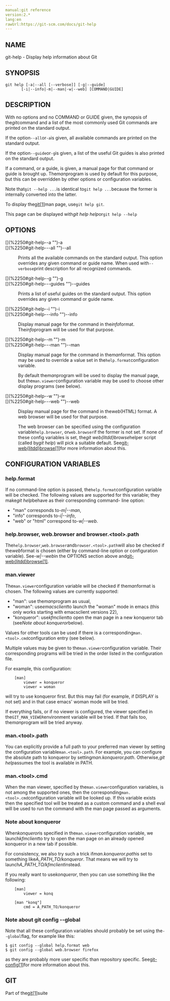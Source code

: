 ```yaml
---
manual:git reference
version:2.*
lang:en
rawUrl:https://git-scm.com/docs/git-help
---
```



## [](%2250#_name "")NAME<a name="_name"></a>


git-help - Display help information about Git





## [](%2250#_synopsis "")SYNOPSIS<a name="_synopsis"></a>

```
git help [-a|--all [--verbose]] [-g|--guide]
	   [-i|--info|-m|--man|-w|--web] [COMMAND|GUIDE]
```




## [](%2250#_description "")DESCRIPTION<a name="_description"></a>


With no options and no COMMAND or GUIDE given, the synopsis of the<em>git</em>command and a list of the most commonly used Git commands are printed on the standard output.




If the option`--all`or`-a`is given, all available commands are printed on the standard output.




If the option`--guide`or`-g`is given, a list of the useful Git guides is also printed on the standard output.




If a command, or a guide, is given, a manual page for that command or guide is brought up. The<em>man</em>program is used by default for this purpose, but this can be overridden by other options or configuration variables.




Note that`git --help ...`is identical to`git help ...`because the former is internally converted into the latter.




To display the[git[1]](%2248  "")man page, use`git help git`.




This page can be displayed with<em>git help help</em>or`git help --help`





## [](%2250#_options "")OPTIONS<a name="_options"></a>
<dl><dt id='git-help--a'>[](%2250#git-help--a "")-a</dt><dt id='git-help---all'>[](%2250#git-help---all "")--all</dt><dd>

Prints all the available commands on the standard output. This option overrides any given command or guide name. When used with`--verbose`print description for all recognized commands.

</dd><dt id='git-help--g'>[](%2250#git-help--g "")-g</dt><dt id='git-help---guides'>[](%2250#git-help---guides "")--guides</dt><dd>

Prints a list of useful guides on the standard output. This option overrides any given command or guide name.

</dd><dt id='git-help--i'>[](%2250#git-help--i "")-i</dt><dt id='git-help---info'>[](%2250#git-help---info "")--info</dt><dd>

Display manual page for the command in the<em>info</em>format. The<em>info</em>program will be used for that purpose.

</dd><dt id='git-help--m'>[](%2250#git-help--m "")-m</dt><dt id='git-help---man'>[](%2250#git-help---man "")--man</dt><dd>

Display manual page for the command in the<em>man</em>format. This option may be used to override a value set in the`help.format`configuration variable.



By default the<em>man</em>program will be used to display the manual page, but the`man.viewer`configuration variable may be used to choose other display programs (see below).


</dd><dt id='git-help--w'>[](%2250#git-help--w "")-w</dt><dt id='git-help---web'>[](%2250#git-help---web "")--web</dt><dd>

Display manual page for the command in the<em>web</em>(HTML) format. A web browser will be used for that purpose.



The web browser can be specified using the configuration variable`help.browser`, or`web.browser`if the former is not set. If none of these config variables is set, the<em>git web{litdd}browse</em>helper script (called by<em>git help</em>) will pick a suitable default. See[git-web{litdd}browse[1]](%5743  "")for more information about this.


</dd></dl>



## [](%2250#_configuration_variables "")CONFIGURATION VARIABLES<a name="_configuration_variables"></a>

### [](%2250#_help_format "")help.format<a name="_help_format"></a>


If no command-line option is passed, the`help.format`configuration variable will be checked. The following values are supported for this variable; they make<em>git help</em>behave as their corresponding command- line option:



* &quot;man&quot; corresponds to<em>-m|--man</em>,
* &quot;info&quot; corresponds to<em>-i|--info</em>,
* &quot;web&quot; or &quot;html&quot; correspond to<em>-w|--web</em>.



### [](%2250#_help_browser_web_browser_and_browser_tool_path "")help.browser, web.browser and browser.&lt;tool&gt;.path<a name="_help_browser_web_browser_and_browser_tool_path"></a>


The`help.browser`,`web.browser`and`browser.<tool>.path`will also be checked if the<em>web</em>format is chosen (either by command-line option or configuration variable). See<em>-w|--web</em>in the OPTIONS section above and[git-web{litdd}browse[1]](%5743  "").




### [](%2250#_man_viewer "")man.viewer<a name="_man_viewer"></a>


The`man.viewer`configuration variable will be checked if the<em>man</em>format is chosen. The following values are currently supported:



* &quot;man&quot;: use the<em>man</em>program as usual,
* &quot;woman&quot;: use<em>emacsclient</em>to launch the &quot;woman&quot; mode in emacs (this only works starting with emacsclient versions 22),
* &quot;konqueror&quot;: use<em>kfmclient</em>to open the man page in a new konqueror tab (see<em>Note about konqueror</em>below).



Values for other tools can be used if there is a corresponding`man.<tool>.cmd`configuration entry (see below).




Multiple values may be given to the`man.viewer`configuration variable. Their corresponding programs will be tried in the order listed in the configuration file.




For example, this configuration:



```
	[man]
		viewer = konqueror
		viewer = woman
```




will try to use konqueror first. But this may fail (for example, if DISPLAY is not set) and in that case emacs&#39; woman mode will be tried.




If everything fails, or if no viewer is configured, the viewer specified in the`GIT_MAN_VIEWER`environment variable will be tried. If that fails too, the<em>man</em>program will be tried anyway.




### [](%2250#_man_tool_path "")man.&lt;tool&gt;.path<a name="_man_tool_path"></a>


You can explicitly provide a full path to your preferred man viewer by setting the configuration variable`man.<tool>.path`. For example, you can configure the absolute path to konqueror by setting<em>man.konqueror.path</em>. Otherwise,<em>git help</em>assumes the tool is available in PATH.




### [](%2250#_man_tool_cmd "")man.&lt;tool&gt;.cmd<a name="_man_tool_cmd"></a>


When the man viewer, specified by the`man.viewer`configuration variables, is not among the supported ones, then the corresponding`man.<tool>.cmd`configuration variable will be looked up. If this variable exists then the specified tool will be treated as a custom command and a shell eval will be used to run the command with the man page passed as arguments.




### [](%2250#_note_about_konqueror "")Note about konqueror<a name="_note_about_konqueror"></a>


When<em>konqueror</em>is specified in the`man.viewer`configuration variable, we launch<em>kfmclient</em>to try to open the man page on an already opened konqueror in a new tab if possible.




For consistency, we also try such a trick if<em>man.konqueror.path</em>is set to something like<em>A_PATH_TO/konqueror</em>. That means we will try to launch<em>A_PATH_TO/kfmclient</em>instead.




If you really want to use<em>konqueror</em>, then you can use something like the following:



```
	[man]
		viewer = konq

	[man "konq"]
		cmd = A_PATH_TO/konqueror
```




### [](%2250#_note_about_git_config_global "")Note about git config --global<a name="_note_about_git_config_global"></a>


Note that all these configuration variables should probably be set using the`--global`flag, for example like this:



```
$ git config --global help.format web
$ git config --global web.browser firefox
```




as they are probably more user specific than repository specific. See[git-config[1]](%2249  "")for more information about this.






## [](%2250#_git "")GIT<a name="_git"></a>


Part of the[git[1]](%2248  "")suite





